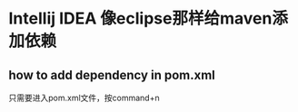 # Intellij IDEA 像eclipse那样给maven添加依赖

## how to add dependency in pom.xml

只需要进入pom.xml文件，按command+n



